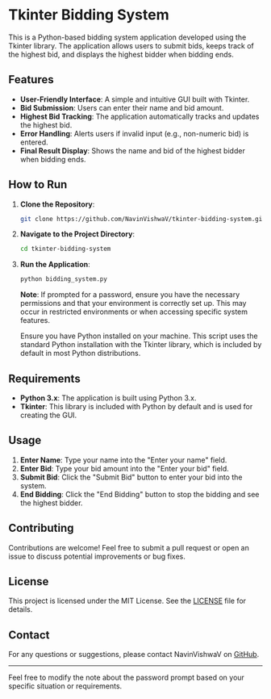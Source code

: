 # Tkinter Bidding System

This is a Python-based bidding system application developed using the Tkinter library. The application allows users to submit bids, keeps track of the highest bid, and displays the highest bidder when bidding ends.

## Features

- **User-Friendly Interface**: A simple and intuitive GUI built with Tkinter.
- **Bid Submission**: Users can enter their name and bid amount.
- **Highest Bid Tracking**: The application automatically tracks and updates the highest bid.
- **Error Handling**: Alerts users if invalid input (e.g., non-numeric bid) is entered.
- **Final Result Display**: Shows the name and bid of the highest bidder when bidding ends.

## How to Run

1. **Clone the Repository**:
   ```bash
   git clone https://github.com/NavinVishwaV/tkinter-bidding-system.git
   ```
2. **Navigate to the Project Directory**:
   ```bash
   cd tkinter-bidding-system
   ```
3. **Run the Application**:
   ```bash
   python bidding_system.py
   ```
   **Note**: If prompted for a password, ensure you have the necessary permissions and that your environment is correctly set up. This may occur in restricted environments or when accessing specific system features.

   Ensure you have Python installed on your machine. This script uses the standard Python installation with the Tkinter library, which is included by default in most Python distributions.

## Requirements

- **Python 3.x**: The application is built using Python 3.x.
- **Tkinter**: This library is included with Python by default and is used for creating the GUI.

## Usage

1. **Enter Name**: Type your name into the "Enter your name" field.
2. **Enter Bid**: Type your bid amount into the "Enter your bid" field.
3. **Submit Bid**: Click the "Submit Bid" button to enter your bid into the system.
4. **End Bidding**: Click the "End Bidding" button to stop the bidding and see the highest bidder.

## Contributing

Contributions are welcome! Feel free to submit a pull request or open an issue to discuss potential improvements or bug fixes.

## License

This project is licensed under the MIT License. See the [LICENSE](./LICENSE) file for details.

## Contact

For any questions or suggestions, please contact NavinVishwaV on [GitHub](https://github.com/NavinVishwaV).

---

Feel free to modify the note about the password prompt based on your specific situation or requirements.
